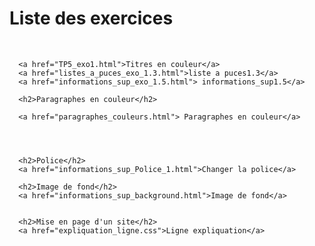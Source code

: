 <!DOCTYPE html>
<html lang="fr">
<head>
    <meta charset="UTF-8">
    <title>Médecin.html</title>
 </head>
 <body>
 	  <h1>Liste des exercices</h1> <br>

 	  <a href="TP5_exo1.html">Titres en couleur</a>
 	  <a href="listes_a_puces_exo_1.3.html">liste a puces1.3</a>
 	  <a href="informations_sup_exo_1.5.html"> informations_sup1.5</a>

 	  <h2>Paragraphes en couleur</h2>

 	  <a href="paragraphes_couleurs.html"> Paragraphes en couleur</a>




 	  <h2>Police</h2>
 	  <a href="informations_sup_Police_1.html">Changer la police</a>

 	  <h2>Image de fond</h2>
 	  <a href="informations_sup_background.html">Image de fond</a>


      <h2>Mise en page d'un site</h2>
      <a href="expliquation_ligne.css">Ligne expliquation</a>

